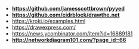 * **https://github.com/jamesscottbrown/pyyed**
* **https://github.com/cidrblock/drawthe.net**
* https://kroki.io/examples.html
* https://drawexpress.com/
* https://news.ycombinator.com/item?id=16889181
* **http://networkdiagram101.com/?page_id=66**
